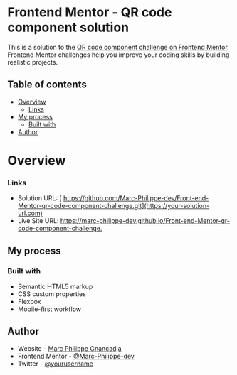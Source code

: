 # Frontend Mentor - QR code component solution

This is a solution to the [QR code component challenge on Frontend Mentor](https://www.frontendmentor.io/challenges/qr-code-component-iux_sIO_H). Frontend Mentor challenges help you improve your coding skills by building realistic projects. 

## Table of contents

- [Overview](#overview)
  - [Links](#links)
- [My process](#my-process)
  - [Built with](#built-with)
- [Author](#author)
 
# Overview
### Links

- Solution URL: [ https://github.com/Marc-Philippe-dev/Front-end-Mentor-qr-code-component-challenge.git](https://your-solution-url.com)
- Live Site URL: [https://marc-philippe-dev.github.io/Front-end-Mentor-qr-code-component-challenge. ](https://your-live-site-url.com)

## My process

### Built with

- Semantic HTML5 markup
- CSS custom properties
- Flexbox
- Mobile-first workflow

 
## Author

- Website - [Marc Philippe Gnancadja](https://www.your-site.com)
- Frontend Mentor - [@Marc-Philippe-dev](https://www.frontendmentor.io/profile/yourusername)
- Twitter - [@yourusername](https://www.twitter.com/yourusername)

 